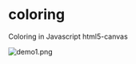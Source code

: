 # coloring
Coloring in Javascript html5-canvas

![demo1.png](https://raw.githubusercontent.com/raksa/coloring/master/demo/demo1.png)